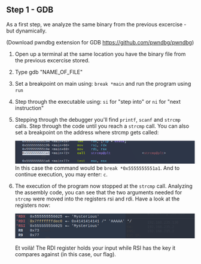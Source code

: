 ## Step 1 - GDB
As a first step, we analyze the same binary from the previous excercise - but dynamically.

(Download pwndbg extension for GDB https://github.com/pwndbg/pwndbg)

1. Open up a terminal at the same location you have the binary file from the previous excercise stored. 
2. Type gdb "NAME_OF_FILE"
3. Set a breakpoint on main using: ```break *main``` and run the program using ```run```
4. Step through the executable using: ```si``` for "step into" or ```ni``` for "next instruction" 
5. Stepping through the debugger you'll find ```printf```, ```scanf``` and ```strcmp``` calls. Step through the code until you reach a ```strcmp``` call. You can also set a breakpoint on the address where strcmp gets called: 
   
   ![Address of strcmp](../images/AddrOfStrcmp.png)
   In this case the command would be ```break *0x5555555551a1```. And to continue execution, you may enter: ```c```.
6. The execution of the program now stopped at the ```strcmp``` call. Analyzing the assembly code, you can see that the two arguments needed for ```strcmp``` were moved into the registers rsi and rdi. Have a look at the registers now:

	![Strcmp register parameters](../images/strcmpRegisters.png)
	
	Et voilà! The RDI register holds your input while RSI has the key it compares against (in this case, our flag).
